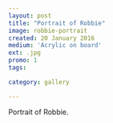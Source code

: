 ```yaml
---
layout: post
title: "Portrait of Robbie"
image: robbie-portrait
created: 20 January 2016
medium: 'Acrylic on board'
ext: .jpg
promo: 1
tags:

category: gallery

---
```


Portrait of Robbie.

